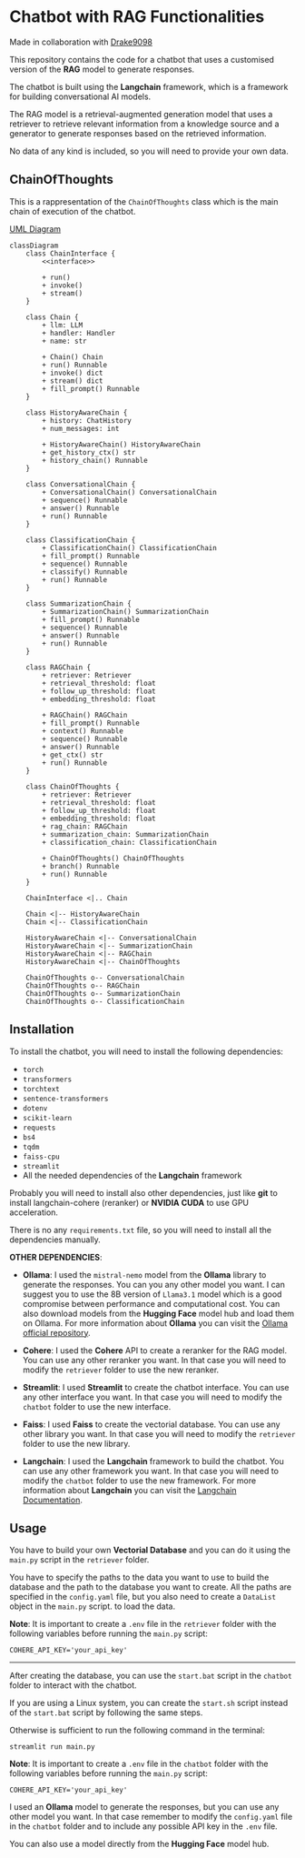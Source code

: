 # Chatbot with RAG Functionalities

Made in collaboration with [Drake9098](https://github.com/Drake9098)

This repository contains the code for a chatbot that uses a customised version of the **RAG** model to generate responses.

The chatbot is built using the **Langchain** framework, which is a framework for building conversational AI models.

The RAG model is a retrieval-augmented generation model that uses a retriever to retrieve relevant information from a knowledge source and a generator to generate responses based on the retrieved information.

No data of any kind is included, so you will need to provide your own data.

## ChainOfThoughts

This is a rappresentation of the `ChainOfThoughts` class which is the main chain of execution of the chatbot.

[UML Diagram](chains.md)

```mermaid
classDiagram
    class ChainInterface {
        <<interface>>
        
        + run()
        + invoke()
        + stream()
    }

    class Chain {
        + llm: LLM
        + handler: Handler
        + name: str

        + Chain() Chain
        + run() Runnable
        + invoke() dict
        + stream() dict
        + fill_prompt() Runnable
    }

    class HistoryAwareChain {
        + history: ChatHistory
        + num_messages: int

        + HistoryAwareChain() HistoryAwareChain
        + get_history_ctx() str
        + history_chain() Runnable
    }
    
    class ConversationalChain {
        + ConversationalChain() ConversationalChain
        + sequence() Runnable
        + answer() Runnable
        + run() Runnable
    }

    class ClassificationChain {
        + ClassificationChain() ClassificationChain
        + fill_prompt() Runnable
        + sequence() Runnable
        + classify() Runnable
        + run() Runnable
    }

    class SummarizationChain {
        + SummarizationChain() SummarizationChain
        + fill_prompt() Runnable
        + sequence() Runnable
        + answer() Runnable
        + run() Runnable
    }

    class RAGChain {
        + retriever: Retriever
        + retrieval_threshold: float
        + follow_up_threshold: float
        + embedding_threshold: float

        + RAGChain() RAGChain
        + fill_prompt() Runnable
        + context() Runnable
        + sequence() Runnable
        + answer() Runnable
        + get_ctx() str
        + run() Runnable
    }

    class ChainOfThoughts {
        + retriever: Retriever
        + retrieval_threshold: float
        + follow_up_threshold: float
        + embedding_threshold: float
        + rag_chain: RAGChain
        + summarization_chain: SummarizationChain
        + classification_chain: ClassificationChain

        + ChainOfThoughts() ChainOfThoughts
        + branch() Runnable
        + run() Runnable
    }

    ChainInterface <|.. Chain

    Chain <|-- HistoryAwareChain
    Chain <|-- ClassificationChain

    HistoryAwareChain <|-- ConversationalChain
    HistoryAwareChain <|-- SummarizationChain
    HistoryAwareChain <|-- RAGChain
    HistoryAwareChain <|-- ChainOfThoughts

    ChainOfThoughts o-- ConversationalChain
    ChainOfThoughts o-- RAGChain
    ChainOfThoughts o-- SummarizationChain
    ChainOfThoughts o-- ClassificationChain
```

## Installation

To install the chatbot, you will need to install the following dependencies:

- `torch`
- `transformers`
- `torchtext`
- `sentence-transformers`
- `dotenv`
- `scikit-learn`
- `requests`
- `bs4`
- `tqdm`
- `faiss-cpu`
- `streamlit`
- All the needed dependencies of the **Langchain** framework

Probably you will need to install also other dependencies, just like **git** to install langchain-cohere (reranker) or **NVIDIA CUDA** to use GPU acceleration.

There is no any `requirements.txt` file, so you will need to install all the dependencies manually.

**OTHER DEPENDENCIES**:

- **Ollama**: I used the `mistral-nemo` model from the **Ollama** library to generate the responses. You can you any other model you want. I can suggest you to use the 8B version of `Llama3.1` model which is a good compromise between performance and computational cost.
You can also download models from the **Hugging Face** model hub and load them on Ollama.
For more information about **Ollama** you can visit the [Ollama official repository](https://github.com/ollama/ollama).

- **Cohere**: I used the **Cohere** API to create a reranker for the RAG model. You can use any other reranker you want. In that case you will need to modify the `retriever` folder to use the new reranker.

- **Streamlit**: I used **Streamlit** to create the chatbot interface. You can use any other interface you want. In that case you will need to modify the `chatbot` folder to use the new interface.

- **Faiss**: I used **Faiss** to create the vectorial database. You can use any other library you want. In that case you will need to modify the `retriever` folder to use the new library.

- **Langchain**: I used the **Langchain** framework to build the chatbot. You can use any other framework you want. In that case you will need to modify the `chatbot` folder to use the new framework.
For more information about **Langchain** you can visit the [Langchain Documentation](https://python.langchain.com/v0.2/docs/introduction/).

## Usage

You have to build your own **Vectorial Database** and you can do it using the `main.py` script in the `retriever` folder.

You have to specify the paths to the data you want to use to build the database and the path to the database you want to create. All the paths are specified in the `config.yaml` file, but you also need to create a `DataList` object in the `main.py` script. to load the data.

**Note**: It is important to create a `.env` file in the `retriever` folder with the following variables before running the `main.py` script:

```
COHERE_API_KEY='your_api_key'
```
---
After creating the database, you can use the `start.bat` script in the `chatbot` folder to interact with the chatbot.

If you are using a Linux system, you can create the `start.sh` script instead of the `start.bat` script by following the same steps.

Otherwise is sufficient to run the following command in the terminal:

```
streamlit run main.py
```

**Note**: It is important to create a `.env` file in the `chatbot` folder with the following variables before running the `main.py` script:

```
COHERE_API_KEY='your_api_key'
```

I used an **Ollama** model to generate the responses, but you can use any other model you want. In that case remember to modify the `config.yaml` file in the `chatbot` folder and to include any possible API key in the `.env` file.

You can also use a model directly from the **Hugging Face** model hub.